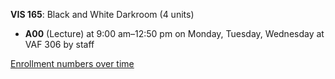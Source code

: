 **VIS 165**: Black and White Darkroom (4 units)

- **A00** (Lecture) at 9:00 am–12:50 pm on Monday, Tuesday, Wednesday at VAF 306 by staff

[Enrollment numbers over time](./VIS165.tsv)

